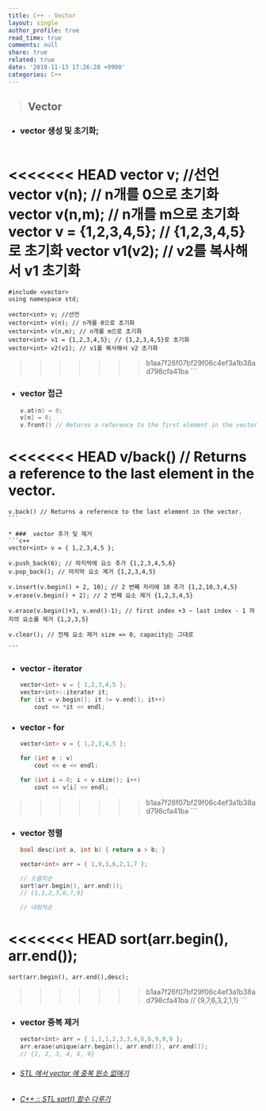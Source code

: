 ```yaml
---
title: C++ - Vector
layout: single
author_profile: true
read_time: true
comments: null
share: true
related: true
date: '2019-11-13 17:26:28 +0900'
categories: C++
---
```


> ## Vector 

* ### vector 생성 및 초기화;

	```c++
<<<<<<< HEAD
	vector<int> v; //선언
	vector<int> v(n); // n개를 0으로 초기화
	vector<int> v(n,m); // n개를 m으로 초기화
	vector<int> v = {1,2,3,4,5}; // {1,2,3,4,5}로 초기화
	vector<int> v1(v2); // v2를 복사해서 v1 초기화
=======
	#include <vector>
	using namespace std;

	vector<int> v; //선언
	vector<int> v(n); // n개를 0으로 초기화
	vector<int> v(n,m); // n개를 m으로 초기화
	vector<int> v1 = {1,2,3,4,5}; // {1,2,3,4,5}로 초기화
	vector<int> v2(v1); // v1를 복사해서 v2 초기화
>>>>>>> b1aa7f26f07bf29f06c4ef3a1b38ad798cfa41ba
	```
	
* ###  vector 접근
	```c++
	v.at(n) = 0; 
	v[n] = 0; 
	v.front() // Returns a reference to the first element in the vector.
<<<<<<< HEAD
	v/back() // Returns a reference to the last element in the vector.
=======
	v.back() // Returns a reference to the last element in the vector.
	```
	
	* ###  vector 추가 및 제거
	```c++
	vector<int> v = { 1,2,3,4,5 };
	
	v.push_back(6); // 마지막에 요소 추가 {1,2,3,4,5,6}
	v.pop_back(); // 마지막 요소 제거 {1,2,3,4,5}
	
	v.insert(v.begin() + 2, 10); // 2 번째 자리에 10 추가 {1,2,10,3,4,5}
	v.erase(v.begin() + 2); // 2 번째 요소 제거 {1,2,3,4,5}
	
	v.erase(v.begin()+3, v.end()-1); // first index +3 ~ last index - 1 까지의 요소를 제거 {1,2,3,5}
	
	v.clear(); // 전체 요소 제거 size => 0, capacity는 그대로

	```

* ###  vector - iterator
	```c++
	vector<int> v = { 1,2,3,4,5 };
	vector<int>::iterator it;
	for (it = v.begin(); it != v.end(); it++)
		cout << *it << endl;
	```

* ###  vector - for
	```c++
	vector<int> v = { 1,2,3,4,5 };
	
	for (int e : v)
		cout << e << endl;
	
	for (int i = 0; i < v.size(); i++)
		cout << v[i] << endl;
>>>>>>> b1aa7f26f07bf29f06c4ef3a1b38ad798cfa41ba
	```
	
* ###  vector 정렬
	```c++
	bool desc(int a, int b) { return a > b; }
	
	vector<int> arr = { 1,9,3,6,2,1,7 };

	// 오름차순
	sort(arr.begin(), arr.end());
	// {1,1,2,3,6,7,9}

	// 내림차순
<<<<<<< HEAD
	sort(arr.begin(), arr.end());
=======
	sort(arr.begin(), arr.end(),desc);
>>>>>>> b1aa7f26f07bf29f06c4ef3a1b38ad798cfa41ba
	// {9,7,6,3,2,1,1}
	```	

* ###  vector 중복 제거
	```c++
	vector<int> arr = { 1,1,1,2,3,3,4,6,6,9,9,9 };
	arr.erase(unique(arr.begin(), arr.end()), arr.end());
	// {1, 2, 3, 4, 6, 9}
	```	
	
* ###### [STL 에서 vector 에 중복 원소 없애기]
* ###### [C++ :: STL sort() 함수 다루기]

[STL 에서 vector 에 중복 원소 없애기]: https://sgc109.tistory.com/99
[C++ :: STL sort() 함수 다루기]:https://hongku.tistory.com/153